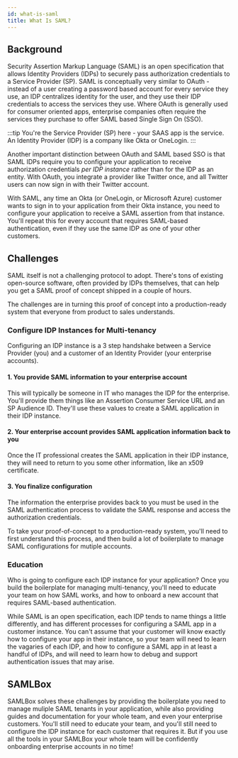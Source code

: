 ```yaml
---
id: what-is-saml
title: What Is SAML?
---
```


## Background

Security Assertion Markup Language (SAML) is an open specification that allows Identity Providers (IDPs) 
to securely pass authorization credentials to a Service Provider (SP). SAML is conceptually very similar to 
OAuth - instead of a user creating a password based account for every service they use, an IDP centralizes 
identity for the user, and they use their IDP credentials to access the services they use. Where OAuth 
is generally used for consumer oriented apps, enterprise companies often require the services they purchase to 
offer SAML based Single Sign On (SSO).

:::tip
You're the Service Provider (SP) here - your SAAS app is the service. An Identity Provider (IDP) is
a company like Okta or OneLogin.
:::

Another important distinction between OAuth and SAML based SSO is that SAML IDPs require you to configure your 
application to receive authorization credentials _per IDP instance_ rather than for the IDP as an entity. With OAuth, 
you integrate a provider like Twitter once, and all Twitter users can now sign in with their Twitter account. 

With SAML, any time an Okta (or OneLogin, or Microsoft Azure) customer wants to sign in to your application from 
their Okta instance, you need to configure your application to receive a SAML assertion from that instance. 
You'll repeat this for every account that requires SAML-based authentication, even if they use the same IDP 
as one of your other customers.

## Challenges

SAML itself is not a challenging protocol to adopt. There's tons of existing open-source software, often 
provided by IDPs themselves, that can help you get a SAML proof of concept shipped in a couple of hours.

The challenges are in turning this proof of concept into a production-ready system that everyone from product 
to sales understands.

### Configure IDP Instances for Multi-tenancy

Configuring an IDP instance is a 3 step handshake between a Service Provider (you) and a customer of an 
Identity Provider (your enterprise accounts). 

#### 1. You provide SAML information to your enterprise account 

This will typically be someone in IT who manages the IDP for the enterprise. You'll provide them things 
like an Assertion Consumer Service URL and an SP Audience ID. They'll use these values to create a SAML
application in their IDP instance.

#### 2. Your enterprise account provides SAML application information back to you

Once the IT professional creates the SAML application in their IDP instance, they will need to return 
to you some other information, like an x509 certificate. 

#### 3. You finalize configuration

The information the enterprise provides back to you must be used in the SAML authentication process 
to validate the SAML response and access the authorization credentials.

To take your proof-of-concept to a production-ready system, you'll need to first understand this process,
and then build a lot of boilerplate to manage SAML configurations for mutiple accounts. 

### Education

Who is going to configure each IDP instance for your application? Once you build the boilerplate for 
managing multi-tenancy, you'll need to educate your team on how SAML works, and how to onboard a new account 
that requires SAML-based authentication. 

While SAML is an open specification, each IDP tends to name things a little differently, and has different processes 
for configuring a SAML app in a customer instance. You can't assume that your customer will know exactly how to 
configure your app in their instance, so your team will need to learn the vagaries of each IDP, and how to 
configure a SAML app in at least a handful of IDPs, and will need to learn how to debug and support authentication 
issues that may arise.

## SAMLBox

SAMLBox solves these challenges by providing the boilerplate you need to manage muliple SAML tenants in your application, 
while also providing guides and documentation for your whole team, and even your enterprise customers. You'll still need 
to educate your team, and you'll still need to configure the IDP instance for each customer that requires it. But if you 
use all the tools in your SAMLBox your whole team will be confidently onboarding enterprise accounts in no time!
